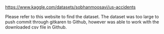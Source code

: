 https://www.kaggle.com/datasets/sobhanmoosavi/us-accidents

Please refer to this website to find the dataset. 
The dataset was too large to push commit through gitkaren to Github, however was able to work with the downloaded csv file in Github.
